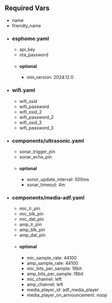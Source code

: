 ## Required Vars
- name
- friendly_name
- ### esphome.yaml
  - api_key
  - ota_password
  - #### optional
    - min_version: 2024.12.0
- ### wifi.yaml
  - wifi_ssid
  - wifi_password
  - wifi_ssid_2
  - wifi_password_2
  - wifi_ssid_3
  - wifi_password_3
- ### components/ultrasonic.yaml
  - sonar_trigger_pin
  - sonar_echo_pin
  - #### optional
    - sonor_update_interval: 500ms
    - sonar_timeout: 4m
- ### components/media-adf.yaml
  - mic_lr_pin
  - mic_blk_pin
  - mic_dat_pin
  - amp_lr_pin
  - amp_blk_pin
  - amp_dat_pin
  - #### optional
    - mic_sample_rate: 44100
    - amp_sample_rate: 44100
    - mic_bits_per_sample: 16bit
    - amp_bits_per_sample: 16bit
    - mic_channel: left
    - amp_channel: left
    - media_player_id: adf_media_player
    - media_player_on_announcement: noop